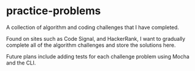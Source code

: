 # practice-problems

A collection of algorithm and coding challenges that I have completed. 

Found on sites such as Code Signal, and HackerRank, I want to gradually complete all of the algorithm challenges and store the solutions here.

Future plans include adding tests for each challenge problem using Mocha and the CLI.


